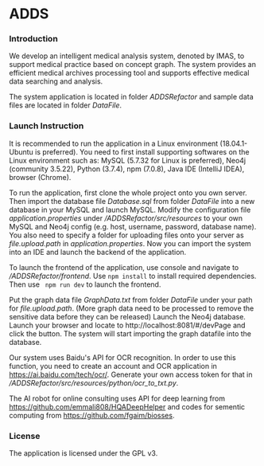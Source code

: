 # ADDS

### Introduction

We develop an intelligent medical analysis system, denoted by IMAS, to support medical practice based on concept graph. The system provides an efficient medical archives processing tool and supports effective medical data searching and analysis.

The system application is located in folder *ADDSRefactor* and sample data files are located in folder *DataFile*.

### Launch Instruction

It is recommended to run the application in a Linux environment (18.04.1-Ubuntu is preferred). You need to first install supporting softwares on the Linux environment such as: MySQL (5.7.32 for Linux is preferred), Neo4j (community 3.5.22), Python (3.7.4), npm (7.0.8), Java IDE (IntelliJ IDEA), browser (Chrome).

To run the application, first clone the whole project onto you own server. Then import the database file *Database.sql* from folder *DataFile* into a new database in your MySQL and launch MySQL. Modify the configuration file *application.properties* under */ADDSRefactor/src/resources* to your own MySQL and Neo4j config (e.g. host, username, password, database name). You also need to specify a folder for uploading files onto your server as *file.upload.path* in *application.properties*. Now you can import the system into an IDE and launch the backend of the application.

To launch the frontend of the application, use console and navigate to */ADDSRefactor/frontend*. Use ``` npm install ``` to install required dependencies. Then use ``` npm run dev``` to launch the frontend.

Put the graph data file *GraphData.txt* from folder *DataFile* under your path for *file.upload.path*. (More graph data need to be processed to remove the sensitive data before they can be released) Launch the Neo4j database. Launch your browser and locate to http://localhost:8081/#/devPage and click the button. The system will start importing the graph datafile into the database.

Our system uses Baidu's API for OCR recognition. In order to use this function, you need to create an account and OCR application in https://ai.baidu.com/tech/ocr/. Generate your own access token for that in */ADDSRefactor/src/resources/python/ocr_to_txt.py*. 

The AI robot for online consulting uses API for deep learning from https://github.com/emmali808/HQADeepHelper and codes for sementic computing from https://github.com/fgaim/biosses.

### License

The application is licensed under the GPL v3.


